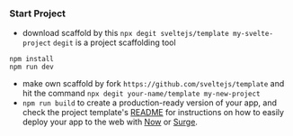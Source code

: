 ### Start Project
- download scaffold by this `npx degit sveltejs/template my-svelte-project` `degit` is a project scaffolding tool
```
npm install
npm run dev
```
- make own scaffold by fork `https://github.com/sveltejs/template` and hit the command `npx degit your-name/template my-new-project`
- `npm run build` to create a production-ready version of your app, and check the project template's [README](https://github.com/sveltejs/template/blob/master/README.md) for instructions on how to easily deploy your app to the web with [Now](https://zeit.co/now) or [Surge](http://surge.sh/).